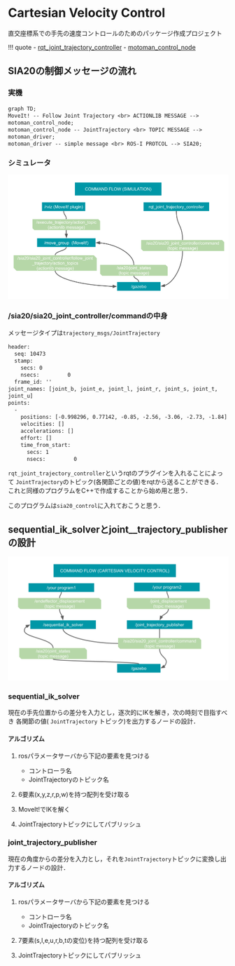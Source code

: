 # Cartesian Velocity Control

直交座標系での手先の速度コントロールのためのパッケージ作成プロジェクト

!!! quote
	- [rqt_joint_trajectory_controller](https://github.com/ros-controls/ros_controllers/tree/melodic-devel/rqt_joint_trajectory_controller)
	- [motoman_control_node](https://github.com/Nishida-Lab/motoman_project/blob/indigo-devel/motoman_control/src/motoman_control_node.cpp)
	

## SIA20の制御メッセージの流れ

### 実機

```mermaid
graph TD;
MoveIt! -- Follow Joint Trajectory <br> ACTIONLIB MESSAGE --> motoman_control_node;
motoman_control_node -- JointTrajectory <br> TOPIC MESSAGE --> motoman_driver;
motoman_driver -- simple message <br> ROS-I PROTCOL --> SIA20;
```

### シミュレータ

![image](../image/command_flow_simulation.png)

### /sia20/sia20_joint_controller/commandの中身

メッセージタイプは`trajectory_msgs/JointTrajectory`

```
header: 
  seq: 10473
  stamp: 
    secs: 0
    nsecs:         0
  frame_id: ''
joint_names: [joint_b, joint_e, joint_l, joint_r, joint_s, joint_t, joint_u]
points: 
  - 
    positions: [-0.998296, 0.77142, -0.85, -2.56, -3.06, -2.73, -1.84]
    velocities: []
    accelerations: []
    effort: []
    time_from_start: 
      secs: 1
      nsecs:         0
```

`rqt_joint_trajectory_controller`というrqtのプラグインを入れることによって
`JointTrajectory`のトピック(各関節ごとの値)をrqtから送ることができる．
これと同様のプログラムをC++で作成することから始め用と思う．

このプログラムは`sia20_control`に入れておこうと思う．


## sequential_ik_solverとjoint__trajectory_publisherの設計

![image](../image/command_flow_cartesian_velocity_control.svg)

### sequential_ik_solver

現在の手先位置からの差分を入力とし，逐次的にIKを解き，次の時刻で目指すべき
各関節の値( `JointTrajectory` トピック)を出力するノードの設計．

#### アルゴリズム

1. rosパラメータサーバから下記の要素を見つける
	- コントローラ名
	- JointTrajectoryのトピック名

1. 6要素(x,y,z,r,p,w)を持つ配列を受け取る
2. MoveIt!でIKを解く
3. JointTrajectoryトピックにしてパブリッシュ

### joint_trajectory_publisher

現在の角度からの差分を入力とし，それを`JointTrajectory`トピックに変換し出力するノードの設計．

#### アルゴリズム

1. rosパラメータサーバから下記の要素を見つける
	- コントローラ名
	- JointTrajectoryのトピック名

1. 7要素(s,l,e,u,r,b,tの変位)を持つ配列を受け取る
3. JointTrajectoryトピックにしてパブリッシュ
